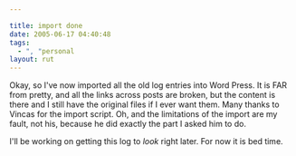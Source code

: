 ```yaml
---

title: import done
date: 2005-06-17 04:40:48
tags:
  - ", "personal
layout: rut
---
```


Okay, so I've now imported all the old log entries into Word Press.  It is FAR from pretty, and all the links across posts are broken, but the content is there and I still have the original files if I ever want them.   Many thanks to Vincas for the import script.  Oh, and the limitations of the import are my fault, not his, because he did exactly the part I asked him to do. 

I'll be working on getting this log to *look* right later.   For now it is bed time.

